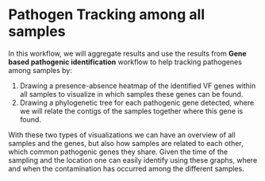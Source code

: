 # Pathogen Tracking among all samples

In this workflow, we will aggregate results and use the results from **Gene based pathogenic identification** workflow to help tracking pathogenes among samples by:

1. Drawing a presence-absence heatmap of the identified VF genes within all samples to visualize in which samples these genes can be found.
2. Drawing a phylogenetic tree for each pathogenic gene detected, where we will relate the contigs of the samples together where this gene is found.

With these two types of visualizations we can have an overview of all samples and the genes, but also how samples are related to each other, which common pathogenic genes they share. Given the time of the sampling and the location one can easily identify using these graphs, where and when the contamination has occurred among the different samples.
